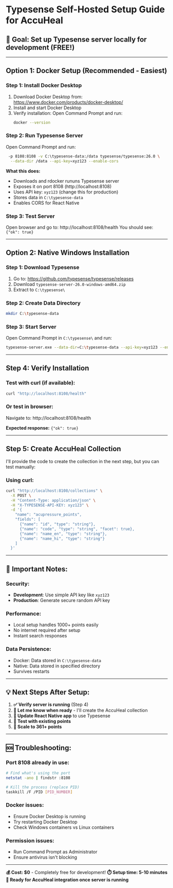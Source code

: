 # Typesense Self-Hosted Setup Guide for AccuHeal

## 🎯 **Goal**: Set up Typesense server locally for development (FREE!)

---

## **Option 1: Docker Setup (Recommended - Easiest)**

### **Step 1: Install Docker Desktop**
1. Download Docker Desktop from: https://www.docker.com/products/docker-desktop/
2. Install and start Docker Desktop
3. Verify installation: Open Command Prompt and run:
   ```bash
   docker --version
   ```

### **Step 2: Run Typesense Server**
Open Command Prompt and run:
```bash
 -p 8108:8108 -v C:\typesense-data:/data typesense/typesense:26.0 \
  --data-dir /data --api-key=xyz123 --enable-cors
```

**What this does:**
- Downloads and rdocker rununs Typesense server
- Exposes it on port 8108 (http://localhost:8108)
- Uses API key: `xyz123` (change this for production)
- Stores data in `C:\typesense-data`
- Enables CORS for React Native

### **Step 3: Test Server**
Open browser and go to: http://localhost:8108/health
You should see: `{"ok": true}`

---

## **Option 2: Native Windows Installation**

### **Step 1: Download Typesense**
1. Go to: https://github.com/typesense/typesense/releases
2. Download `typesense-server-26.0-windows-amd64.zip`
3. Extract to `C:\typesense\`

### **Step 2: Create Data Directory**
```bash
mkdir C:\typesense-data
```

### **Step 3: Start Server**
Open Command Prompt in `C:\typesense\` and run:
```bash
typesense-server.exe --data-dir=C:\typesense-data --api-key=xyz123 --enable-cors
```

---

## **Step 4: Verify Installation**

### **Test with curl (if available):**
```bash
curl "http://localhost:8108/health"
```

### **Or test in browser:**
Navigate to: http://localhost:8108/health

**Expected response:** `{"ok": true}`

---

## **Step 5: Create AccuHeal Collection**

I'll provide the code to create the collection in the next step, but you can test manually:

### **Using curl:**
```bash
curl "http://localhost:8108/collections" \
  -X POST \
  -H "Content-Type: application/json" \
  -H "X-TYPESENSE-API-KEY: xyz123" \
  -d '{
    "name": "acupressure_points",
    "fields": [
      {"name": "id", "type": "string"},
      {"name": "code", "type": "string", "facet": true},
      {"name": "name_en", "type": "string"},
      {"name": "name_hi", "type": "string"}
    ]
  }'
```

---

## **🚨 Important Notes:**

### **Security:**
- **Development**: Use simple API key like `xyz123`
- **Production**: Generate secure random API key

### **Performance:**
- Local setup handles 1000+ points easily
- No internet required after setup
- Instant search responses

### **Data Persistence:**
- Docker: Data stored in `C:\typesense-data`
- Native: Data stored in specified directory
- Survives restarts

---

## **💡 Next Steps After Setup:**

1. **✅ Verify server is running** (Step 4)
2. **🔄 Let me know when ready** - I'll create the AccuHeal collection
3. **📱 Update React Native app** to use Typesense
4. **🧪 Test with existing points**
5. **🚀 Scale to 361+ points**

---

## **🆘 Troubleshooting:**

### **Port 8108 already in use:**
```bash
# Find what's using the port
netstat -ano | findstr :8108

# Kill the process (replace PID)
taskkill /F /PID [PID_NUMBER]
```

### **Docker issues:**
- Ensure Docker Desktop is running
- Try restarting Docker Desktop
- Check Windows containers vs Linux containers

### **Permission issues:**
- Run Command Prompt as Administrator
- Ensure antivirus isn't blocking

---

**💰 Cost: $0** - Completely free for development!
**⏱️ Setup time: 5-10 minutes**
**🎯 Ready for AccuHeal integration once server is running**